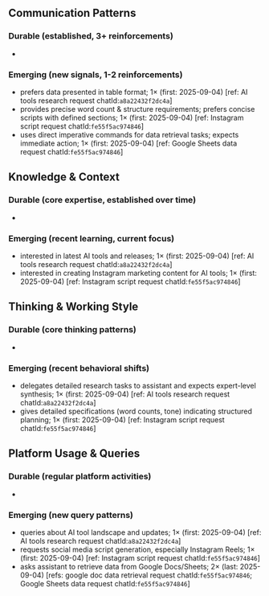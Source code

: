 ## Communication Patterns
### Durable (established, 3+ reinforcements)
-  

### Emerging (new signals, 1-2 reinforcements)
- prefers data presented in table format; 1× (first: 2025-09-04) [ref: AI tools research request chatId:`a8a22432f2dc4a`]
- provides precise word count & structure requirements; prefers concise scripts with defined sections; 1× (first: 2025-09-04) [ref: Instagram script request chatId:`fe55f5ac974846`]
- uses direct imperative commands for data retrieval tasks; expects immediate action; 1× (first: 2025-09-04) [ref: Google Sheets data request chatId:`fe55f5ac974846`]

## Knowledge & Context
### Durable (core expertise, established over time)
-  

### Emerging (recent learning, current focus)
- interested in latest AI tools and releases; 1× (first: 2025-09-04) [ref: AI tools research request chatId:`a8a22432f2dc4a`]
- interested in creating Instagram marketing content for AI tools; 1× (first: 2025-09-04) [ref: Instagram script request chatId:`fe55f5ac974846`]

## Thinking & Working Style
### Durable (core thinking patterns)
-  

### Emerging (recent behavioral shifts)
- delegates detailed research tasks to assistant and expects expert-level synthesis; 1× (first: 2025-09-04) [ref: AI tools research request chatId:`a8a22432f2dc4a`]
- gives detailed specifications (word counts, tone) indicating structured planning; 1× (first: 2025-09-04) [ref: Instagram script request chatId:`fe55f5ac974846`]

## Platform Usage & Queries
### Durable (regular platform activities)
-  

### Emerging (new query patterns)
- queries about AI tool landscape and updates; 1× (first: 2025-09-04) [ref: AI tools research request chatId:`a8a22432f2dc4a`]
- requests social media script generation, especially Instagram Reels; 1× (first: 2025-09-04) [ref: Instagram script request chatId:`fe55f5ac974846`]
- asks assistant to retrieve data from Google Docs/Sheets; 2× (last: 2025-09-04) [refs: google doc data retrieval request chatId:`fe55f5ac974846`; Google Sheets data request chatId:`fe55f5ac974846`]